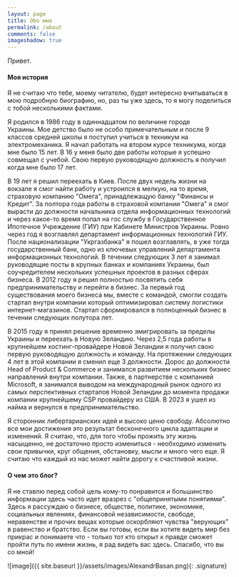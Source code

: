```yaml
---
layout: page
title: Обо мне
permalink: /about
comments: false
imageshadow: true
---
```


Привет.

#### Моя история

Я не считаю что тебе, моему читателю, будет интересно вчитываться в мою подробную биографию, но, раз ты уже здесь, то я могу поделиться с тобой несколькими фактами.

Я родился в 1986 году в одиннадцатом по величине городе Украины. Мое детство было не особо примечательным и после 9 классов средней школы я поступил учиться в техникум на электромеханика. Я начал работать на втором курсе техникума, когда мне было 15 лет. В 16 у меня было две работы которые я успешно совмещал с учебой. Свою первую руководящую должность я получил когда мне было 17 лет. 

В 19 лет я решил переехать в Киев. После двух недель жизни на вокзале я смог найти работу и устроился в мелкую, на то время, страховую компанию "Омега", принадлежащую банку "Финансы и Кредит". За полтора года работы в страховой компании "Омега" я смог вырасти до должности начальника отдела информационных технологий и через какое-то время попал на гос службу в Государственное Ипотечное Учреждение (ГИУ) при Кабинете Министров Украины. Ровно через год я возглавлял департамент информационных технологий ГИУ. После национализации "Укргазбанка" я пошел возглавлять, в уже тогда государственный банк, одно из ключевых управлений департамента информационных технологий. В течении следующих 3 лет я занимал руководящие посты в крупных банках и компаниях Украины, был соучредителем нескольких успешных проектов в разных сферах бизнеса. В 2012 году я решил полностью посвятить себя предпринимательству и перейти в бизнес. За первый год существования моего бизнеса мы, вместе с командой, смогли создать стартап внутри компании который оптимизировал систему логистики интернет-магазинов. Стартап сформировался в полноценный бизнес в течении следующих полутора лет.

В 2015 году я принял решение временно эмигрировать за пределы Украины и переехать в Новую Зеландию. Через 2,5 года работы в крупнейшем хостинг-провайдере Новой Зеландии я получил свою первую руководящую должность и команду. На протяжении следующих 4 лет в этой компании я сменил еще 3 должности. Дорос до должности Head of Product & Commerce и занимался развитием нескольких бизнес направлений внутри компании. Также, в партнерстве с компанией Microsoft, я занимался выводом на международный рынок одного из самых перспективных стартапов Новой Зеландии до момента продажи компании крупнейшему CSP провайдеру из США. В 2023 я ушел из найма и вернулся в предпринимательство.

Я сторонник либертарианских идей и высоко ценю свободу. Абсолютно все мои достижения это результат бесконечного цикла адаптации и изменений. Я считаю, что, для того чтобы прожить эту жизнь насыщенно, не достаточно просто измениться - необходимо изменить свои привычки, круг общения, обстановку, мысли и много чего еще. Я считаю что каждый из нас может найти дорогу к счастливой жизни.

#### О чем это блог?

Я не ставлю перед собой цель кому-то понравится и большинство информации здесь часто идет вразрез с "общепринятыми понятиями". Здесь я рассуждаю о бизнесе, обществе, политике, экономике, социальных явлениях, финансовой независимости, свободе, неравенстве и прочих вещах которые оскорбляют чувства "верующих" в равенство и братство. Если вы готовы, если вы хотите видеть мир без прикрас и понимаете что - только тот кто открыт к правде сможет пройти путь по имени жизнь, я рад видеть вас здесь. Спасибо, что вы со мной!

![image]({{ site.baseurl }}/assets/images/AlexandrBasan.png){: .signature}

